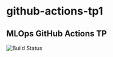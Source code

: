# github-actions-tp1

## MLOps GitHub Actions TP 
 
![Build Status](https://github.com/Oceane86/github-actions-tp1/actions/workflows/badge.yml/badge.svg) 